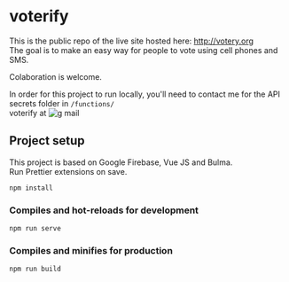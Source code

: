 # voterify
  
This is the public repo of the live site hosted here: http://votery.org  
The goal is to make an easy way for people to vote using cell phones and SMS.
  
Colaboration is welcome.  

In order for this project to run locally, you'll need to contact me  for the API secrets folder in `/functions/`  
voterify at ![g mail](https://ssl.gstatic.com/ui/v1/icons/mail/rfr/logo_gmail_lockup_dark_1x.png)

## Project setup
This project is based on Google Firebase, Vue JS and Bulma.   
Run Prettier extensions on save.

```
npm install
```

### Compiles and hot-reloads for development
```
npm run serve
```

### Compiles and minifies for production
```
npm run build
```
